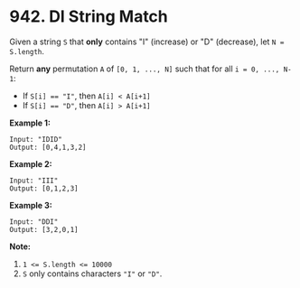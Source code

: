 # 942. DI String Match

Given a string `S` that **only** contains "I" (increase) or "D" (decrease), let `N = S.length`.

Return **any** permutation `A` of `[0, 1, ..., N]` such that for all `i = 0, ..., N-1`:

- If `S[i] == "I"`, then `A[i] < A[i+1]`
- If `S[i] == "D"`, then `A[i] > A[i+1]`

**Example 1:**

```()
Input: "IDID"
Output: [0,4,1,3,2]
```

**Example 2:**

```()
Input: "III"
Output: [0,1,2,3]
```

**Example 3:**

```()
Input: "DDI"
Output: [3,2,0,1]
```

**Note:**

1. `1 <= S.length <= 10000`
2. `S` only contains characters `"I"` or `"D"`.
